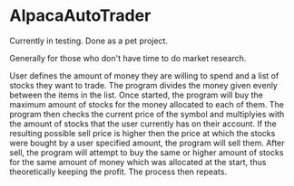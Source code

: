 # AlpacaAutoTrader
Currently in testing.
Done as a pet project.

Generally for those who don't have time to do market research.

User defines the amount of money they are willing to spend and a list of stocks they want to trade.
The program divides the money given evenly between the items in the list.
Once started, the program will buy the maximum amount of stocks for the money allocated to each of them.
The program then checks the current price of the symbol and multiplyies with the amount of stocks that the user currently has on their account.
If the resulting possible sell price is higher then the price at which the stocks were bought by a user specified amount, the program will sell them.
After sell, the program will attempt to buy the same or higher amount of stocks for the same amount of money which was allocated at the start, thus theoretically keeping the profit.
The process then repeats.
